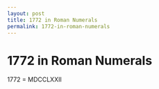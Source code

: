```yaml
---
layout: post
title: 1772 in Roman Numerals
permalink: 1772-in-roman-numerals
---
```


# 1772 in Roman Numerals

1772 = MDCCLXXII
